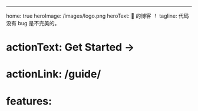 ---

home: true
heroImage: /images/logo.png
heroText: 🍑 的博客 ！
tagline: 代码没有 bug 是不完美的。

# actionText: Get Started →

# actionLink: /guide/

# features:
